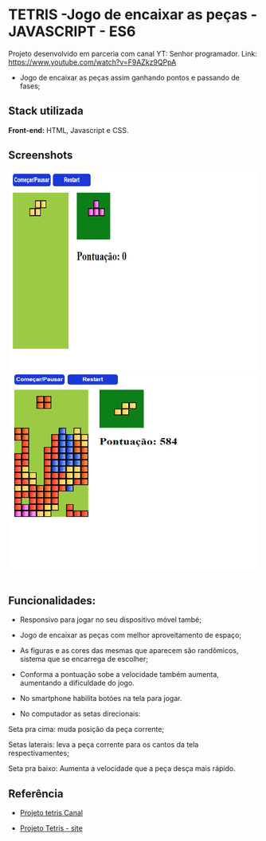 # TETRIS -Jogo de encaixar as peças -  JAVASCRIPT - ES6

Projeto desenvolvido em parceria com canal YT: Senhor programador. Link: https://www.youtube.com/watch?v=F9AZkz9QPpA

- Jogo de encaixar as peças assim ganhando pontos e passando de fases;
## Stack utilizada

**Front-end:** HTML, Javascript e CSS.


## Screenshots

<img src="./prints/tetris.png" style="height: 400px; width:700px;"/>

<img src="./prints/tetris2.png" style="height: 400px; width:700px;"/>

<img src="./prints/tetris-mobile.png" style="height: 00px; width:700px;"/>


## Funcionalidades:
- Responsivo para jogar no seu dispositivo móvel també;

- Jogo de encaixar as peças com melhor aproveitamento de espaço;

- As figuras e as cores das mesmas que aparecem são randõmicos, sistema que se encarrega de escolher;

- Conforma a pontuação sobe a velocidade também aumenta, aumentando a dificuldade do jogo.

- No smartphone habilita botóes na tela para jogar.

- No computador as setas direcionais: 

Seta pra cima: muda posição da peça corrente;

Setas laterais: leva a peça corrente para os cantos da tela respectivamentes;

Seta pra baixo: Aumenta a velocidade que a peça desça mais rápido.



## Referência

  - [Projeto tetris Canal](https://www.youtube.com/watch?v=F9AZkz9QPpA)

   - [Projeto Tetris - site](https://cleytonpinheiro.github.io/tetris-js/)
